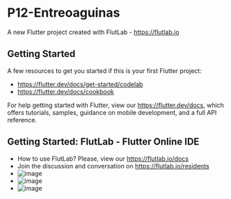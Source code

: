 # P12-Entreoaguinas

A new Flutter project created with FlutLab - https://flutlab.io

## Getting Started

A few resources to get you started if this is your first Flutter project:

- https://flutter.dev/docs/get-started/codelab
- https://flutter.dev/docs/cookbook

For help getting started with Flutter, view our
https://flutter.dev/docs, which offers tutorials,
samples, guidance on mobile development, and a full API reference.

## Getting Started: FlutLab - Flutter Online IDE

- How to use FlutLab? Please, view our https://flutlab.io/docs
- Join the discussion and conversation on https://flutlab.io/residents
- ![image](https://github.com/LBrandonC06/p12-entrePAguinas/assets/143548973/6a28470f-5d16-4ea4-87f5-53e5d4f3caa3)
- ![image](https://github.com/LBrandonC06/p12-entrePAguinas/assets/143548973/24eb8bd4-04be-431b-8147-4198923755fc)
- ![image](https://github.com/LBrandonC06/p12-entrePAguinas/assets/143548973/8a705e22-d070-4a24-a1ea-b1edf3460d4d)



